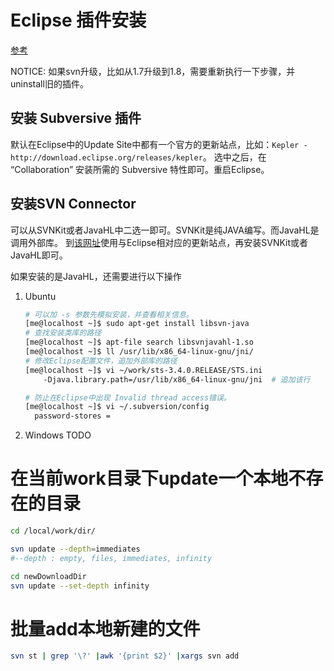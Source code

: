 
# Eclipse 插件安装
[参考](http://www.eclipse.org/subversive/installation-instructions.php )

NOTICE: 如果svn升级，比如从1.7升级到1.8，需要重新执行一下步骤，并uninstall旧的插件。


## 安装 Subversive 插件
默认在Eclipse中的Update Site中都有一个官方的更新站点，比如：`Kepler - http://download.eclipse.org/releases/kepler`。
选中之后，在 “Collaboration” 安装所需的 Subversive 特性即可。重启Eclipse。

## 安装SVN Connector
可以从SVNKit或者JavaHL中二选一即可。SVNKit是纯JAVA编写。而JavaHL是调用外部库。
到[该网址](http://www.polarion.com/products/svn/subversive/download.php)使用与Eclipse相对应的更新站点，再安装SVNKit或者JavaHL即可。

如果安装的是JavaHL，还需要进行以下操作

1.  Ubuntu

    ```sh
    # 可以加 -s 参数先模拟安装，并查看相关信息。
    [me@localhost ~]$ sudo apt-get install libsvn-java
    # 查找安装类库的路径
    [me@localhost ~]$ apt-file search libsvnjavahl-1.so 
    [me@localhost ~]$ ll /usr/lib/x86_64-linux-gnu/jni/
    # 修改Eclipse配置文件，追加外部库的路径
    [me@localhost ~]$ vi ~/work/sts-3.4.0.RELEASE/STS.ini
        -Djava.library.path=/usr/lib/x86_64-linux-gnu/jni  # 追加该行
    
    # 防止在Eclipse中出现 Invalid thread access错误。
    [me@localhost ~]$ vi ~/.subversion/config 
      password-stores = 

    ```
1. Windows
    TODO



# 在当前work目录下update一个本地不存在的目录

```sh
cd /local/work/dir/

svn update --depth=immediates
#--depth : empty, files, immediates, infinity

cd newDownloadDir
svn update --set-depth infinity
```

# 批量add本地新建的文件

```sh
svn st | grep '\?' |awk '{print $2}' |xargs svn add
```
 